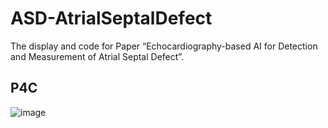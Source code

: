 # ASD-AtrialSeptalDefect
The display and code for Paper “Echocardiography-based AI for Detection and Measurement of Atrial Septal Defect”.

## P4C

![image](https://github.com/YixinChen-AI/ASD-AtrialSeptalDefect/blob/main/sample%20gif/p4c1.gif)
